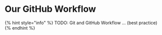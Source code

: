# Our GitHub Workflow

{% hint style="info" %}
TODO: Git and GitHub Workflow … (best practice)
{% endhint %}
